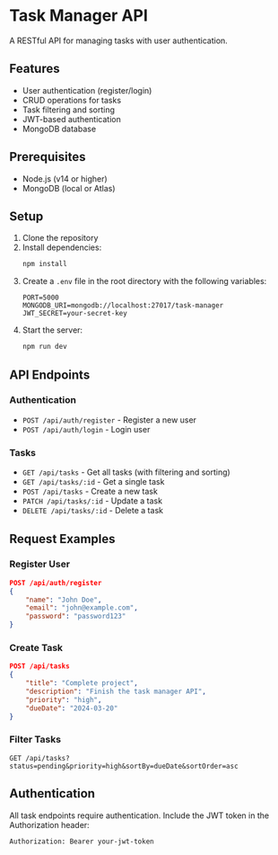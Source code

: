 # Task Manager API

A RESTful API for managing tasks with user authentication.

## Features

- User authentication (register/login)
- CRUD operations for tasks
- Task filtering and sorting
- JWT-based authentication
- MongoDB database

## Prerequisites

- Node.js (v14 or higher)
- MongoDB (local or Atlas)

## Setup

1. Clone the repository
2. Install dependencies:
   ```bash
   npm install
   ```
3. Create a `.env` file in the root directory with the following variables:
   ```
   PORT=5000
   MONGODB_URI=mongodb://localhost:27017/task-manager
   JWT_SECRET=your-secret-key
   ```
4. Start the server:
   ```bash
   npm run dev
   ```

## API Endpoints

### Authentication

- `POST /api/auth/register` - Register a new user
- `POST /api/auth/login` - Login user

### Tasks

- `GET /api/tasks` - Get all tasks (with filtering and sorting)
- `GET /api/tasks/:id` - Get a single task
- `POST /api/tasks` - Create a new task
- `PATCH /api/tasks/:id` - Update a task
- `DELETE /api/tasks/:id` - Delete a task

## Request Examples

### Register User
```json
POST /api/auth/register
{
    "name": "John Doe",
    "email": "john@example.com",
    "password": "password123"
}
```

### Create Task
```json
POST /api/tasks
{
    "title": "Complete project",
    "description": "Finish the task manager API",
    "priority": "high",
    "dueDate": "2024-03-20"
}
```

### Filter Tasks
```
GET /api/tasks?status=pending&priority=high&sortBy=dueDate&sortOrder=asc
```

## Authentication

All task endpoints require authentication. Include the JWT token in the Authorization header:
```
Authorization: Bearer your-jwt-token
``` 